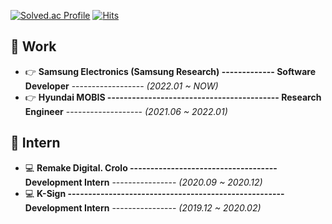 <div align=left>
  
[![Solved.ac Profile](http://mazassumnida.wtf/api/mini/generate_badge?boj=ehdgkr03)](https://solved.ac/ehdgkr03)
[![Hits](https://hits.seeyoufarm.com/api/count/incr/badge.svg?url=https%3A%2F%2Fgithub.com%2FDonghakPark&count_bg=%235B5A59&title_bg=%23716A6A&icon=github.svg&icon_color=%23000000&title=Github&edge_flat=false)](https://hits.seeyoufarm.com)
</div>
<!--
<div>

![Donghak's github stats](https://github-readme-stats.vercel.app/api?username=DonghakPark&show_icons=true&theme=radical)
![](http://github-profile-summary-cards.vercel.app/api/cards/profile-details?username=donghakpark)
</div>
-->
<div>

  ## 💼 Work
  - 👉 **Samsung Electronics (Samsung Research) ------------- Software Developer** ------------------ *(2022.01 ~ NOW)*
  - 👉 **Hyundai MOBIS ------------------------------------------ Research Engineer** ------------------- *(2021.06 ~ 2022.01)*

  ## 📌 Intern
  - 💻 **Remake Digital. Crolo ------------------------------------ Development Intern** ---------------- *(2020.09 ~ 2020.12)* 
  - 💻 **K-Sign ----------------------------------------------------- Development Intern** ---------------- *(2019.12 ~ 2020.02)*

  <!--    
  ## ✏ Education
  - 🏫 **Dankook Univ. Dept of Software------------------------- Undergraduate Student** ----------- *(2015.03 ~ 2021.02)*
  - 🏫 **Dankook Univ. IDA_lab ----------------------------------- Assistant Researcher** -------------- *(2019.10 ~ 2020.08)*
  - 🏫 **University of California Irvine ---------------------------- Visiting Researcher** --------------- *(2019.07 ~ 2019.09)*
  - 🏫 **University of Pennsylvania ------------------------------- Language Trainee** ----------------- *(2018.12 ~ 2019.01)*  
  -->
</div>

<div>
  <!--  
  ## 💻 Skills
  
  ### Language  
  
  <img src="https://img.shields.io/badge/Python-3776AB?style=flat-square&logo=python&logoColor=white"/>
  <img src="https://img.shields.io/badge/C/C++-00599C?style=flat-square&logo=C&logoColor=white"/>
  <img src="https://img.shields.io/badge/Rust-F36D00?style=flat-square&logo=Rust&logoColor=black"/>
  
 ![Top Langs](https://github-readme-stats.vercel.app/api/top-langs/?username=DonghakPark&theme=dark)
-->
  
</div>
